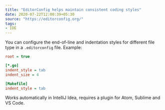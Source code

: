 ```yaml
---
title: "EditorConfig helps maintain consistent coding styles"
date: 2020-07-22T12:00:39+05:30
source: "https://editorconfig.org/"
tags:
- IDE
---
```


You can configure the end-of-line and indentation styles for different file type in a `.editorconfig` file. Example:
```ini
root = true

[*.go]
indent_style = tab
indent_size = 4

[Makefile]
indent_style = tab
```
Works automatically in IntelliJ Idea, requires a plugin for Atom, Sublime and VS Code.